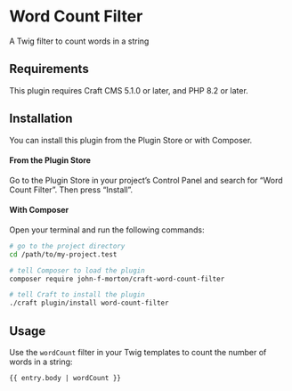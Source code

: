 # Word Count Filter

A Twig filter to count words in a string

## Requirements

This plugin requires Craft CMS 5.1.0 or later, and PHP 8.2 or later.

## Installation

You can install this plugin from the Plugin Store or with Composer.

#### From the Plugin Store

Go to the Plugin Store in your project’s Control Panel and search for “Word Count Filter”. Then press “Install”.

#### With Composer

Open your terminal and run the following commands:

```bash
# go to the project directory
cd /path/to/my-project.test

# tell Composer to load the plugin
composer require john-f-morton/craft-word-count-filter

# tell Craft to install the plugin
./craft plugin/install word-count-filter
```

## Usage

Use the `wordCount` filter in your Twig templates to count the number of words in a string:

```twig
{{ entry.body | wordCount }}
```
